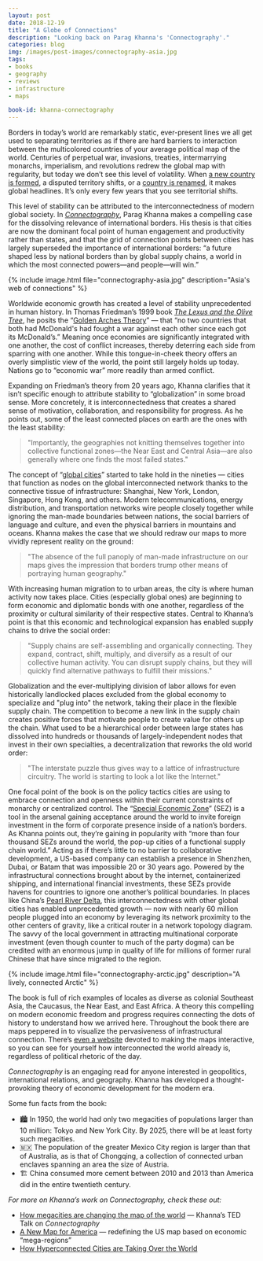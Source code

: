 ```yaml
---
layout: post
date: 2018-12-19
title: "A Globe of Connections"
description: "Looking back on Parag Khanna's 'Connectography'."
categories: blog
img: /images/post-images/connectography-asia.jpg
tags:
- books
- geography
- reviews
- infrastructure
- maps

book-id: khanna-connectography
---
```


Borders in today’s world are remarkably static, ever-present lines we all get used to separating territories as if there are hard barriers to interaction between the multicolored countries of your average political map of the world. Centuries of perpetual war, invasions, treaties, intermarrying monarchs, imperialism, and revolutions redrew the global map with regularity, but today we don’t see this level of volatility. When [a new country is formed](https://www.bbc.com/news/world-africa-14089843 "South Sudan"), a disputed territory shifts, or a [country is renamed](https://www.theguardian.com/world/2018/jun/12/macedonia-agrees-to-new-name-after-27-year-dispute-with-greece "Macedonia renamed"), it makes global headlines. It’s only every few years that you see territorial shifts.

This level of stability can be attributed to the interconnectedness of modern global society. In _[Connectography](https://www.goodreads.com/book/show/27070255-connectography "Connectography")_, Parag Khanna makes a compelling case for the dissolving relevance of international borders. His thesis is that cities are now the dominant focal point of human engagement and productivity rather than states, and that the grid of connection points between cities has largely superseded the importance of international borders: “a future shaped less by national borders than by global supply chains, a world in which the most connected powers—and people—will win.”

{% include image.html file="connectography-asia.jpg" description="Asia's web of connections" %}

Worldwide economic growth has created a level of stability unprecedented in human history. In Thomas Friedman’s 1999 book _[The Lexus and the Olive Tree](https://www.goodreads.com/book/show/750761.The_Lexus_and_the_Olive_Tree "The Lexus and the Olive Tree")_, he posits the “[Golden Arches Theory](https://mediawiki.middlebury.edu/IPE/Golden_Arches_Theory_of_Conflict_Prevention "Golden Arches Theory")” — that “no two countries that both had McDonald's had fought a war against each other since each got its McDonald’s.” Meaning once economies are significantly integrated with one another, the cost of conflict increases, thereby deterring each side from sparring with one another. While this tongue-in-cheek theory offers an overly simplistic view of the world, the point still largely holds up today. Nations go to “economic war” more readily than armed conflict.

Expanding on Friedman’s theory from 20 years ago, Khanna clarifies that it isn’t specific enough to attribute stability to “globalization” in some broad sense. More concretely, it is interconnectedness that creates a shared sense of motivation, collaboration, and responsibility for progress. As he points out, some of the least connected places on earth are the ones with the least stability:

> "Importantly, the geographies not knitting themselves together into collective functional zones—the Near East and Central Asia—are also generally where one finds the most failed states."

The concept of “[global cities](https://en.wikipedia.org/wiki/Global_city "Global city")” started to take hold in the nineties — cities that function as nodes on the global interconnected network thanks to the connective tissue of infrastructure: Shanghai, New York, London, Singapore, Hong Kong, and others. Modern telecommunications, energy distribution, and transportation networks wire people closely together while ignoring the man-made boundaries between nations, the social barriers of language and culture, and even the physical barriers in mountains and oceans. Khanna makes the case that we should redraw our maps to more vividly represent reality on the ground:

> "The absence of the full panoply of man-made infrastructure on our maps gives the impression that borders trump other means of portraying human geography."

With increasing human migration to to urban areas, the city is where human activity now takes place. Cities (especially global ones) are beginning to form economic and diplomatic bonds with one another, regardless of the proximity or cultural similarity of their respective states. Central to Khanna’s point is that this economic and technological expansion has enabled supply chains to drive the social order:

> "Supply chains are self-assembling and organically connecting. They expand, contract, shift, multiply, and diversify as a result of our collective human activity. You can disrupt supply chains, but they will quickly find alternative pathways to fulfill their missions."

Globalization and the ever-multiplying division of labor allows for even historically landlocked places excluded from the global economy to specialize and "plug into" the network, taking their place in the flexible supply chain. The competition to become a new link in the supply chain creates positive forces that motivate people to create value for others up the chain. What used to be a hierarchical order between large states has dissolved into hundreds or thousands of largely-independent nodes that invest in their own specialties, a decentralization that reworks the old world order:

> "The interstate puzzle thus gives way to a lattice of infrastructure circuitry. The world is starting to look a lot like the Internet."

One focal point of the book is on the policy tactics cities are using to embrace connection and openness within their current constraints of monarchy or centralized control. The “[Special Economic Zone](https://en.wikipedia.org/wiki/Special_economic_zone "Special economic zones")” (SEZ) is a tool in the arsenal gaining acceptance around the world to invite foreign investment in the form of corporate presence inside of a nation’s borders. As Khanna points out, they’re gaining in popularity with “more than four thousand SEZs around the world, the pop-up cities of a functional supply chain world.” Acting as if there’s little to no barrier to collaborative development, a US-based company can establish a presence in Shenzhen, Dubai, or Batam that was impossible 20 or 30 years ago. Powered by the infrastructural connections brought about by the internet, containerized shipping, and international financial investments, these SEZs provide havens for countries to ignore one another’s political boundaries. In places like China’s [Pearl River Delta](https://en.wikipedia.org/wiki/Pearl_River_Delta "Pearl River Delta"), this interconnectedness with other global cities has enabled unprecedented growth — now with nearly 60 million people plugged into an economy by leveraging its network proximity to the other centers of gravity, like a critical router in a network topology diagram. The savvy of the local government in attracting multinational corporate investment (even though counter to much of the party dogma) can be credited with an enormous jump in quality of life for millions of former rural Chinese that have since migrated to the region.

{% include image.html file="connectography-arctic.jpg" description="A lively, connected Arctic" %}

The book is full of rich examples of locales as diverse as colonial Southeast Asia, the Caucasus, the Near East, and East Africa. A theory this compelling on modern economic freedom and progress requires connecting the dots of history to understand how we arrived here. Throughout the book there are maps peppered in to visualize the pervasiveness of infrastructural connection. There’s [even a website](http://worldmap.harvard.edu/maps/connectography "Connectography maps") devoted to making the maps interactive, so you can see for yourself how interconnected the world already is, regardless of political rhetoric of the day.

_Connectography_ is an engaging read for anyone interested in geopolitics, international relations, and geography. Khanna has developed a thought-provoking theory of economic development for the modern era.

Some fun facts from the book:

* 🏙 In 1950, the world had only two megacities of populations larger than 10 million: Tokyo and New York City. By 2025, there will be at least forty such megacities.
* 🇲🇽 The population of the greater Mexico City region is larger than that of Australia, as is that of Chongqing, a collection of connected urban enclaves spanning an area the size of Austria.
* 🏗 China consumed more cement between 2010 and 2013 than America did in the entire twentieth century.

_For more on Khanna’s work on Connectography, check these out:_

* [How megacities are changing the map of the world](https://www.youtube.com/watch?v=U7y4GlmwPLQ "Connectography TED Talk") — Khanna’s TED Talk on _Connectography_
* [A New Map for America](https://www.nytimes.com/2016/04/17/opinion/sunday/a-new-map-for-america.html "A New Map for America") — redefining the US map based on economic “mega-regions”
* [How Hyperconnected Cities are Taking Over the World](https://www.citylab.com/equity/2016/04/cities-drive-the-new-world-order-parag-khanna-connectography-maps/480165/ "Hyperconnected Cities")
